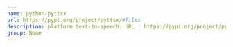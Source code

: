 ```yaml
---
name: python-pyttsx
url: https://pypi.org/project/pyttsx/#files
description: platform text-to-speech. URL : https://pypi.org/project/pyttsx/#files Groups : None
group: None
---
```

